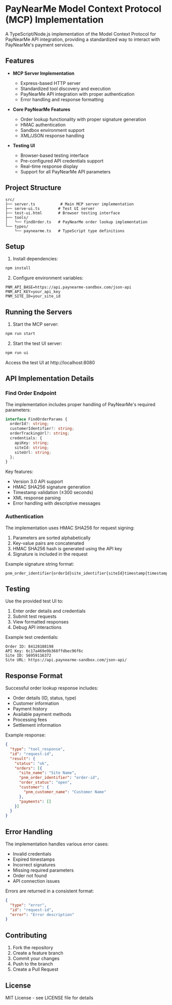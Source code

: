# PayNearMe Model Context Protocol (MCP) Implementation

A TypeScript/Node.js implementation of the Model Context Protocol for PayNearMe API integration, providing a standardized way to interact with PayNearMe's payment services.

## Features

* **MCP Server Implementation**
  - Express-based HTTP server
  - Standardized tool discovery and execution
  - PayNearMe API integration with proper authentication
  - Error handling and response formatting

* **Core PayNearMe Features**
  - Order lookup functionality with proper signature generation
  - HMAC authentication
  - Sandbox environment support
  - XML/JSON response handling

* **Testing UI**
  - Browser-based testing interface
  - Pre-configured API credentials support
  - Real-time response display
  - Support for all PayNearMe API parameters

## Project Structure

```
src/
├── server.ts           # Main MCP server implementation
├── serve-ui.ts        # Test UI server
├── test-ui.html       # Browser testing interface
├── tools/
│   └── findOrder.ts   # PayNearMe order lookup implementation
└── types/
    └── paynearme.ts   # TypeScript type definitions
```

## Setup

1. Install dependencies:
```bash
npm install
```

2. Configure environment variables:
```env
PNM_API_BASE=https://api.paynearme-sandbox.com/json-api
PNM_API_KEY=your_api_key
PNM_SITE_ID=your_site_id
```

## Running the Servers

1. Start the MCP server:
```bash
npm run start
```

2. Start the test UI server:
```bash
npm run ui
```

Access the test UI at http://localhost:8080

## API Implementation Details

### Find Order Endpoint

The implementation includes proper handling of PayNearMe's required parameters:

```typescript
interface FindOrderParams {
  orderId?: string;
  customerIdentifier?: string;
  orderTrackingUrl?: string;
  credentials: {
    apiKey: string;
    siteId: string;
    siteUrl: string;
  };
}
```

Key features:
- Version 3.0 API support
- HMAC SHA256 signature generation
- Timestamp validation (±300 seconds)
- XML response parsing
- Error handling with descriptive messages

### Authentication

The implementation uses HMAC SHA256 for request signing:

1. Parameters are sorted alphabetically
2. Key-value pairs are concatenated
3. HMAC SHA256 hash is generated using the API key
4. Signature is included in the request

Example signature string format:
```
pnm_order_identifier{orderId}site_identifier{siteId}timestamp{timestamp}version{version}
```

## Testing

Use the provided test UI to:
1. Enter order details and credentials
2. Submit test requests
3. View formatted responses
4. Debug API interactions

Example test credentials:
```
Order ID: 84128188198
API Key: 6c17a469e9b368ffdbec96f6c
Site ID: S6959116372
Site URL: https://api.paynearme-sandbox.com/json-api/
```

## Response Format

Successful order lookup response includes:
- Order details (ID, status, type)
- Customer information
- Payment history
- Available payment methods
- Processing fees
- Settlement information

Example response:
```json
{
  "type": "tool_response",
  "id": "request-id",
  "result": {
    "status": "ok",
    "orders": [{
      "site_name": "Site Name",
      "pnm_order_identifier": "order-id",
      "order_status": "open",
      "customer": {
        "pnm_customer_name": "Customer Name"
      },
      "payments": []
    }]
  }
}
```

## Error Handling

The implementation handles various error cases:
- Invalid credentials
- Expired timestamps
- Incorrect signatures
- Missing required parameters
- Order not found
- API connection issues

Errors are returned in a consistent format:
```json
{
  "type": "error",
  "id": "request-id",
  "error": "Error description"
}
```

## Contributing

1. Fork the repository
2. Create a feature branch
3. Commit your changes
4. Push to the branch
5. Create a Pull Request

## License

MIT License - see LICENSE file for details 